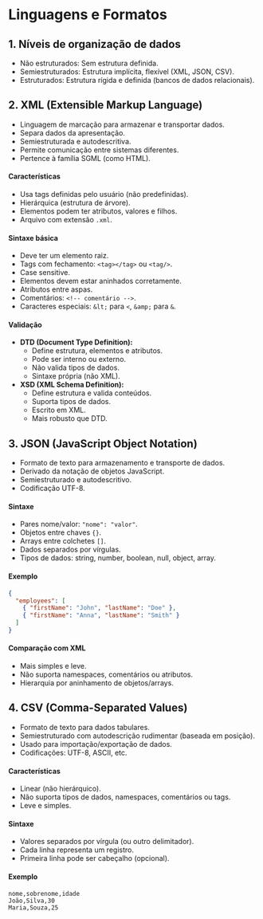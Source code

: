 # Linguagens e Formatos

## 1. Níveis de organização de dados
- Não estruturados: Sem estrutura definida.
- Semiestruturados: Estrutura implícita, flexível (XML, JSON, CSV).
- Estruturados: Estrutura rígida e definida (bancos de dados relacionais).

## 2. XML (Extensible Markup Language)
- Linguagem de marcação para armazenar e transportar dados.
- Separa dados da apresentação.
- Semiestruturada e autodescritiva.
- Permite comunicação entre sistemas diferentes.
- Pertence à família SGML (como HTML).

#### Características
- Usa tags definidas pelo usuário (não predefinidas).
- Hierárquica (estrutura de árvore).
- Elementos podem ter atributos, valores e filhos.
- Arquivo com extensão `.xml`.

#### Sintaxe básica
- Deve ter um elemento raiz.
- Tags com fechamento: `<tag></tag>` ou `<tag/>`.
- Case sensitive.
- Elementos devem estar aninhados corretamente.
- Atributos entre aspas.
- Comentários: `<!-- comentário -->`.
- Caracteres especiais: `&lt;` para `<`, `&amp;` para `&`.

#### Validação
- **DTD (Document Type Definition):**
  - Define estrutura, elementos e atributos.
  - Pode ser interno ou externo.
  - Não valida tipos de dados.
  - Sintaxe própria (não XML).
- **XSD (XML Schema Definition):**
  - Define estrutura e valida conteúdos.
  - Suporta tipos de dados.
  - Escrito em XML.
  - Mais robusto que DTD.

## 3. JSON (JavaScript Object Notation)
- Formato de texto para armazenamento e transporte de dados.
- Derivado da notação de objetos JavaScript.
- Semiestruturado e autodescritivo.
- Codificação UTF-8.

#### Sintaxe
- Pares nome/valor: `"nome": "valor"`.
- Objetos entre chaves `{}`.
- Arrays entre colchetes `[]`.
- Dados separados por vírgulas.
- Tipos de dados: string, number, boolean, null, object, array.

#### Exemplo
```json
{
  "employees": [
    { "firstName": "John", "lastName": "Doe" },
    { "firstName": "Anna", "lastName": "Smith" }
  ]
}
```

#### Comparação com XML
- Mais simples e leve.
- Não suporta namespaces, comentários ou atributos.
- Hierarquia por aninhamento de objetos/arrays.

## 4. CSV (Comma-Separated Values)
- Formato de texto para dados tabulares.
- Semiestruturado com autodescrição rudimentar (baseada em posição).
- Usado para importação/exportação de dados.
- Codificações: UTF-8, ASCII, etc.

#### Características
- Linear (não hierárquico).
- Não suporta tipos de dados, namespaces, comentários ou tags.
- Leve e simples.

#### Sintaxe
- Valores separados por vírgula (ou outro delimitador).
- Cada linha representa um registro.
- Primeira linha pode ser cabeçalho (opcional).

#### Exemplo
```
nome,sobrenome,idade
João,Silva,30
Maria,Souza,25
```
